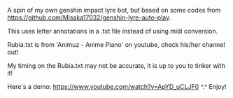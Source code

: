 A spin of my own genshin impact lyre bot, but based on some codes from https://github.com/Misaka17032/genshin-lyre-auto-play. 

This uses letter annotations in a .txt file instead of using midi conversion.

Rubia.txt is from 'Animuz - Anime Piano' on youtube, check his/her channel out!

My timing on the Rubia.txt may not be accurate, it is up to you to tinker with it!

Here's a demo: https://www.youtube.com/watch?v=ApYD_uCLJF0
^.^
Enjoy!
